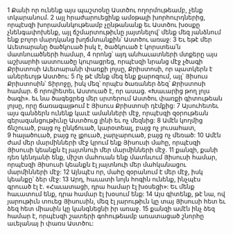 1 Քանի որ ունենք այս պաշտօնը Աստծու ողորմութեամբ, չենք տկարանում. 2 այլ հրաժարուեցինք ամօթալի խորհուրդներից, որպէսզի խորամանկութեամբ չընթանանք եւ Աստծու խօսքը չնենգափոխենք, այլ ճշմարտութիւնը յայտնելով՝ մենք մեզ յանձնում ենք բոլոր մարդկանց խղճմտանքին՝ Աստծու առաջ: 3 Եւ եթէ մեր Աւետարանը ծածկուած իսկ է, ծածկուած է կորստեա՛ն մատնուածների համար, 4 որոնց՝ այդ անհաւատների մտքերը այս աշխարհի աստուածը կուրացրեց, որպէսզի նրանց մէջ չծագի Քրիստոսի Աւետարանի փառքի լոյսը, Քրիստոսի, որ պատկերն է աներեւոյթ Աստծու: 5 Ոչ թէ մենք մեզ ենք քարոզում, այլ՝ Յիսուս Քրիստոսին՝ Տիրոջը, իսկ մեզ՝ որպէս ծառաներ ձեզ՝ Քրիստոսի համար. 6 որովհետեւ Աստուած է, որ ասաց. «Խաւարից թող լոյս ծագի». եւ նա ծագեցրեց մեր սրտերում Աստծու փառքի գիտութեան լոյսը, որը ճառագայթում է Յիսուս Քրիստոսի դէմքից:
7 Այսուհետեւ այս գանձերն ունենք կաւէ ամանների մէջ, որպէսզի զօրութեան գերազանցութիւնը Աստծուց լինի եւ ոչ մեզնից: 8 Ամէն կողմից ճնշուած, բայց ոչ ընկճուած, կարօտեալ, բայց ոչ յուսահատ, 9 հալածուած, բայց ոչ լքուած, չարչարուած, բայց ոչ մեռած: 10 Ամէն ժամ մեր մարմինների մէջ կրում ենք Յիսուսի մահը, որպէսզի Յիսուսի կեանքն էլ յայտնուի մեր մարմինների մէջ. 11 քանզի, քանի դեռ կենդանի ենք, միշտ մահուան ենք մատնւում Յիսուսի համար, որպէսզի Յիսուսի կեանքն էլ յայտնուի մեր մահկանացու մարմինների մէջ: 12 Այնպէս որ, մահը զօրանում է մեր մէջ, իսկ կեանքը՝ ձեր մէջ: 13 Արդ, հաւատի նոյն հոգին ունենք, ինչպէս գրուած էլ է. «Հաւատացի, դրա համար էլ խօսեցի»: Եւ մենք հաւատում ենք, դրա համար էլ խօսում ենք: 14 Այս գիտենք, թէ նա, ով յարութիւն տուեց Յիսուսին, մեզ էլ յարութիւն կը տայ Յիսուսի հետ եւ ձեզ հետ միասին կը կանգնեցնի իր առաջ. 15 քանզի ամէն ինչ ձեզ համար է, որպէսզի շատերի գոհութեամբ առատացած շնորհը աւելանայ ի փառս Աստծու:
